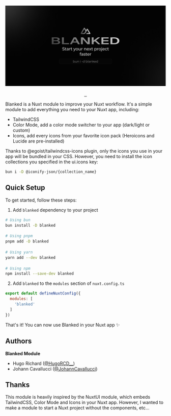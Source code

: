 ![blanked-social-preview.png](blanked-social-preview.png)

<p align="center">
  <a aria-label="NPM version" href="https://www.npmjs.com/package/blanked">
    <img alt="" src="https://img.shields.io/npm/v/blanked.svg?style=for-the-badge&labelColor=000000&color=E05C44">
  </a>
  <a aria-label="License" href="https://github.com/HugoRCD/blanked/main/LICENSE">
    <img alt="" src="https://img.shields.io/npm/l/blanked.svg?style=for-the-badge&labelColor=000000&color=E05C44">
    </a>
  <a aria-label="Follow Hugo on Twitter" href="https://twitter.com/HugoRCD__">
    <img alt="" src="https://img.shields.io/twitter/follow/HugoRCD__.svg?style=for-the-badge&labelColor=000000&logo=twitter&label=Follow%20Hugo&logoWidth=20&logoColor=white">
  </a>
</p>

Blanked is a Nuxt module to improve your Nuxt workflow. It's a simple module to add everything you need to your Nuxt app, including:
- TailwindCSS
- Color Mode, add a color mode switcher to your app (dark/light or custom)
- Icons, add every icons from your favorite icon pack (Heroicons and Lucide are pre-installed)

Thanks to @egoist/tailwindcss-icons plugin, only the icons you use in your app will be bundled in your CSS. However, you need to install the icon collections you specified in the ui.icons key:
  
  ```bash
  bun i -D @iconify-json/{collection_name}
  ```

## Quick Setup

To get started, follow these steps:

1. Add `blanked` dependency to your project

```bash
# Using bun
bun install -D blanked

# Using pnpm
pnpm add -D blanked

# Using yarn
yarn add --dev blanked

# Using npm
npm install --save-dev blanked
```

2. Add `blanked` to the `modules` section of `nuxt.config.ts`

```js
export default defineNuxtConfig({
  modules: [
    'blanked'
  ]
})
```

That's it! You can now use Blanked in your Nuxt app ✨

## Authors

**Blanked Module**

- Hugo Richard ([@HugoRCD__](https://x.com/HugoRCD__))
- Johann Cavallucci ([@JohannCavallucci](https://github.com/cavalluccijohann))

## Thanks

This module is heavily inspired by the NuxtUI module, which embeds TailwindCSS, Color Mode and Icons in your Nuxt app. However, I wanted to make a module to start a Nuxt project without the components, etc...

